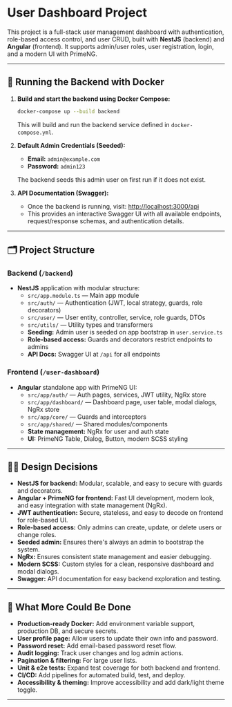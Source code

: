 # User Dashboard Project

This project is a full-stack user management dashboard with authentication, role-based access control, and user CRUD, built with **NestJS** (backend) and **Angular** (frontend). It supports admin/user roles, user registration, login, and a modern UI with PrimeNG.

---

## 🚀 Running the Backend with Docker

1. **Build and start the backend using Docker Compose:**

   ```sh
   docker-compose up --build backend
   ```

   This will build and run the backend service defined in `docker-compose.yml`.

2. **Default Admin Credentials (Seeded):**

   - **Email:** `admin@example.com`
   - **Password:** `admin123`

   The backend seeds this admin user on first run if it does not exist.

3. **API Documentation (Swagger):**

   - Once the backend is running, visit: [http://localhost:3000/api](http://localhost:3000/api)
   - This provides an interactive Swagger UI with all available endpoints, request/response schemas, and authentication details.

---

## 🗂️ Project Structure

### Backend (`/backend`)

- **NestJS** application with modular structure:
  - `src/app.module.ts` — Main app module
  - `src/auth/` — Authentication (JWT, local strategy, guards, role decorators)
  - `src/user/` — User entity, controller, service, role guards, DTOs
  - `src/utils/` — Utility types and transformers
  - **Seeding:** Admin user is seeded on app bootstrap in `user.service.ts`
  - **Role-based access:** Guards and decorators restrict endpoints to admins
  - **API Docs:** Swagger UI at `/api` for all endpoints

### Frontend (`/user-dashboard`)

- **Angular** standalone app with PrimeNG UI:
  - `src/app/auth/` — Auth pages, services, JWT utility, NgRx store
  - `src/app/dashboard/` — Dashboard page, user table, modal dialogs, NgRx store
  - `src/app/core/` — Guards and interceptors
  - `src/app/shared/` — Shared modules/components
  - **State management:** NgRx for user and auth state
  - **UI:** PrimeNG Table, Dialog, Button, modern SCSS styling

---

## 🧑‍💻 Design Decisions

- **NestJS for backend:** Modular, scalable, and easy to secure with guards and decorators.
- **Angular + PrimeNG for frontend:** Fast UI development, modern look, and easy integration with state management (NgRx).
- **JWT authentication:** Secure, stateless, and easy to decode on frontend for role-based UI.
- **Role-based access:** Only admins can create, update, or delete users or change roles.
- **Seeded admin:** Ensures there's always an admin to bootstrap the system.
- **NgRx:** Ensures consistent state management and easier debugging.
- **Modern SCSS:** Custom styles for a clean, responsive dashboard and modal dialogs.
- **Swagger:** API documentation for easy backend exploration and testing.

---

## 📝 What More Could Be Done

- **Production-ready Docker:** Add environment variable support, production DB, and secure secrets.
- **User profile page:** Allow users to update their own info and password.
- **Password reset:** Add email-based password reset flow.
- **Audit logging:** Track user changes and log admin actions.
- **Pagination & filtering:** For large user lists.
- **Unit & e2e tests:** Expand test coverage for both backend and frontend.
- **CI/CD:** Add pipelines for automated build, test, and deploy.
- **Accessibility & theming:** Improve accessibility and add dark/light theme toggle.

---
